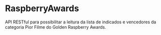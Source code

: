 # RaspberryAwards
API RESTful para possibilitar a leitura da lista de indicados e vencedores da categoria Pior Filme do Golden Raspberry Awards.
